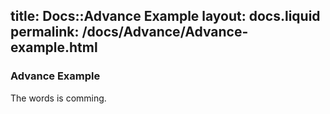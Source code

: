 title:   Docs::Advance Example
layout: docs.liquid
permalink: /docs/Advance/Advance-example.html
---

### Advance Example

The words is comming.
